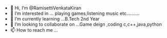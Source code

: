 - 👋 Hi, I’m @RamisettiVenkataKiran
- 👀 I’m interested in ... playing games,listening music etc..........
- 🌱 I’m currently learning ...B.Tech 2nd Year
- 💞️ I’m looking to collaborate on ...Game deign ,coding c,c++,java,python
- 📫 How to reach me ...

<!---
RamisettiVenkataKiran/RamisettiVenkataKiran is a ✨ special ✨ repository because its `README.md` (this file) appears on your GitHub profile.
You can click the Preview link to take a look at your changes.
--->
